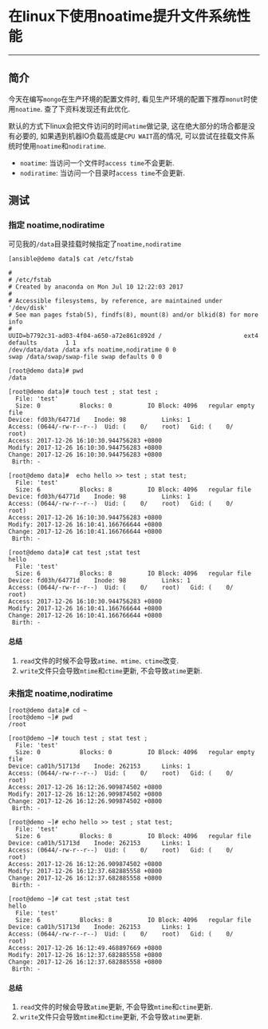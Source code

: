 # 在linux下使用noatime提升文件系统性能

---

## 简介

今天在编写`mongo`在生产环境的配置文件时, 看见生产环境的配置下推荐`monut`时使用`noatime`. 查了下资料发现还有此优化.

默认的方式下linux会把文件访问的时间`atime`做记录, 这在绝大部分的场合都是没有必要的, 如果遇到机器IO负载高或是`CPU WAIT`高的情况, 可以尝试在挂载文件系统时使用`noatime`和`nodiratime`.

* `noatime`: 当访问一个文件时`access time`不会更新.
* `nodiratime`: 当访问一个目录时`access time`不会更新.

## 测试

### 指定 noatime,nodiratime

可见我的`/data`目录挂载时候指定了`noatime,nodiratime`

```
[ansible@demo data]$ cat /etc/fstab

#
# /etc/fstab
# Created by anaconda on Mon Jul 10 12:22:03 2017
#
# Accessible filesystems, by reference, are maintained under '/dev/disk'
# See man pages fstab(5), findfs(8), mount(8) and/or blkid(8) for more info
#
UUID=b7792c31-ad03-4f04-a650-a72e861c892d /                       ext4    defaults        1 1
/dev/data/data /data xfs noatime,nodiratime 0 0
swap /data/swap/swap-file swap defaults 0 0
```

```
[root@demo data]# pwd
/data

[root@demo data]# touch test ; stat test ;
  File: 'test'
  Size: 0         	Blocks: 0          IO Block: 4096   regular empty file
Device: fd03h/64771d	Inode: 98          Links: 1
Access: (0644/-rw-r--r--)  Uid: (    0/    root)   Gid: (    0/    root)
Access: 2017-12-26 16:10:30.944756283 +0800
Modify: 2017-12-26 16:10:30.944756283 +0800
Change: 2017-12-26 16:10:30.944756283 +0800
 Birth: -

[root@demo data]#  echo hello >> test ; stat test;
  File: 'test'
  Size: 6         	Blocks: 8          IO Block: 4096   regular file
Device: fd03h/64771d	Inode: 98          Links: 1
Access: (0644/-rw-r--r--)  Uid: (    0/    root)   Gid: (    0/    root)
Access: 2017-12-26 16:10:30.944756283 +0800
Modify: 2017-12-26 16:10:41.166766644 +0800
Change: 2017-12-26 16:10:41.166766644 +0800
 Birth: -
 
[root@demo data]# cat test ;stat test
hello
  File: 'test'
  Size: 6         	Blocks: 8          IO Block: 4096   regular file
Device: fd03h/64771d	Inode: 98          Links: 1
Access: (0644/-rw-r--r--)  Uid: (    0/    root)   Gid: (    0/    root)
Access: 2017-12-26 16:10:30.944756283 +0800
Modify: 2017-12-26 16:10:41.166766644 +0800
Change: 2017-12-26 16:10:41.166766644 +0800
 Birth: -
```

#### 总结

1. `read`文件的时候不会导致`atime、mtime、ctime`改变.
2. `write`文件只会导致`mtime`和`ctime`更新, 不会导致`atime`更新.

### 未指定 noatime,nodiratime

```
[root@demo data]# cd ~
[root@demo ~]# pwd
/root

[root@demo ~]# touch test ; stat test ;
  File: 'test'
  Size: 0         	Blocks: 0          IO Block: 4096   regular empty file
Device: ca01h/51713d	Inode: 262153      Links: 1
Access: (0644/-rw-r--r--)  Uid: (    0/    root)   Gid: (    0/    root)
Access: 2017-12-26 16:12:26.909874502 +0800
Modify: 2017-12-26 16:12:26.909874502 +0800
Change: 2017-12-26 16:12:26.909874502 +0800
 Birth: -
 
[root@demo ~]# echo hello >> test ; stat test;
  File: 'test'
  Size: 6         	Blocks: 8          IO Block: 4096   regular file
Device: ca01h/51713d	Inode: 262153      Links: 1
Access: (0644/-rw-r--r--)  Uid: (    0/    root)   Gid: (    0/    root)
Access: 2017-12-26 16:12:26.909874502 +0800
Modify: 2017-12-26 16:12:37.682885558 +0800
Change: 2017-12-26 16:12:37.682885558 +0800
 Birth: -
 
[root@demo ~]# cat test ;stat test
hello
  File: 'test'
  Size: 6         	Blocks: 8          IO Block: 4096   regular file
Device: ca01h/51713d	Inode: 262153      Links: 1
Access: (0644/-rw-r--r--)  Uid: (    0/    root)   Gid: (    0/    root)
Access: 2017-12-26 16:12:49.468897669 +0800
Modify: 2017-12-26 16:12:37.682885558 +0800
Change: 2017-12-26 16:12:37.682885558 +0800
 Birth: -
```

#### 总结

1. `read`文件的时候会导致`atime`更新, 不会导致`mtime`和`ctime`更新.
2. `write`文件只会导致`mtime`和`ctime`更新, 不会导致`atime`更新.